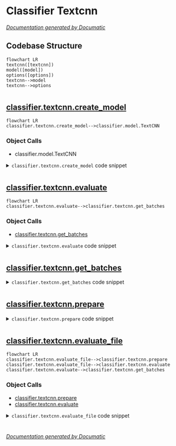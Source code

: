 # Classifier Textcnn

[_Documentation generated by Documatic_](https://www.documatic.com)

<!---Documatic-section-Codebase Structure-start--->
## Codebase Structure

<!---Documatic-block-system_architecture-start--->
```mermaid
flowchart LR
textcnn([textcnn])
model([model])
options([options])
textcnn-->model
textcnn-->options
```
<!---Documatic-block-system_architecture-end--->

# #
<!---Documatic-section-Codebase Structure-end--->

<!---Documatic-section-classifier.textcnn.create_model-start--->
## [classifier.textcnn.create_model](3-classifier_textcnn.md#classifier.textcnn.create_model)

<!---Documatic-section-create_model-start--->
```mermaid
flowchart LR
classifier.textcnn.create_model-->classifier.model.TextCNN
```

### Object Calls

* classifier.model.TextCNN

<!---Documatic-block-classifier.textcnn.create_model-start--->
<details>
	<summary><code>classifier.textcnn.create_model</code> code snippet</summary>

```python
def create_model(sess, args, vocab_size, mode=constants.TRAIN, load_pretrained_model=False, reuse=None):
    with tf.variable_scope(constants.CLS_VAR_SCOPE, reuse=reuse):
        model = TextCNN(mode, args.__dict__, vocab_size)
    if load_pretrained_model:
        try:
            model.saver.restore(sess, args.cls_model_save_dir)
            print('Loading model from', args.cls_model_save_dir)
        except Exception as e:
            model.saver.restore(sess, tf.train.latest_checkpoint(args.cls_model_save_dir))
            print('Loading model from', tf.train.latest_checkpoint(args.cls_model_save_dir))
    elif reuse is None:
        print('Creating model with new parameters.')
        sess.run(tf.global_variables_initializer())
    else:
        print('Reuse parameters.')
    return model
```
</details>
<!---Documatic-block-classifier.textcnn.create_model-end--->
<!---Documatic-section-create_model-end--->

# #
<!---Documatic-section-classifier.textcnn.create_model-end--->

<!---Documatic-section-classifier.textcnn.evaluate-start--->
## [classifier.textcnn.evaluate](3-classifier_textcnn.md#classifier.textcnn.evaluate)

<!---Documatic-section-evaluate-start--->
```mermaid
flowchart LR
classifier.textcnn.evaluate-->classifier.textcnn.get_batches
```

### Object Calls

* [classifier.textcnn.get_batches](3-classifier_textcnn.md#classifier.textcnn.get_batches)

<!---Documatic-block-classifier.textcnn.evaluate-start--->
<details>
	<summary><code>classifier.textcnn.evaluate</code> code snippet</summary>

```python
def evaluate(sess, args, vocab, model, x, y, print_logs=True):
    probs = []
    batches = get_batches(x, y, word2id=vocab, batch_size=1)
    for batch in batches:
        p = sess.run(model.probs, feed_dict={model.x: batch['x'], model.dropout: 1})
        probs += p.tolist()
    y_hat = [p > 0.5 for p in probs]
    same = [p == q for (p, q) in zip(y, y_hat)]
    if print_logs:
        print('Saving classifier result at: %s' % args.log_path)
    with open(args.log_path, 'w') as f:
        for i in range(len(y)):
            f.write('%s\t%.3f\t%s\n' % (' '.join(x[i]), probs[i], same[i]))
    return (100.0 * sum(same) / len(y), probs)
```
</details>
<!---Documatic-block-classifier.textcnn.evaluate-end--->
<!---Documatic-section-evaluate-end--->

# #
<!---Documatic-section-classifier.textcnn.evaluate-end--->

<!---Documatic-section-classifier.textcnn.get_batches-start--->
## [classifier.textcnn.get_batches](3-classifier_textcnn.md#classifier.textcnn.get_batches)

<!---Documatic-section-get_batches-start--->
<!---Documatic-block-classifier.textcnn.get_batches-start--->
<details>
	<summary><code>classifier.textcnn.get_batches</code> code snippet</summary>

```python
def get_batches(x, y, word2id, batch_size, min_len=5):
    pad = word2id[constants.PADDING_TOKEN]
    unk = word2id[constants.UNKNOWN_TOKEN]
    batches = []
    s = 0
    sen_len = []
    while s < len(x):
        t = min(s + batch_size, len(x))
        _x = []
        max_len = max([len(sent) for sent in x[s:t]])
        max_len = max(max_len, min_len)
        sen_len.append(max_len)
        for sent in x[s:t]:
            sent_id = [word2id[w] if w in word2id else unk for w in sent]
            padding = [pad] * (max_len - len(sent))
            _x.append(padding + sent_id)
        batches.append({'x': _x, 'y': y[s:t]})
        s = t
    return batches
```
</details>
<!---Documatic-block-classifier.textcnn.get_batches-end--->
<!---Documatic-section-get_batches-end--->

# #
<!---Documatic-section-classifier.textcnn.get_batches-end--->

<!---Documatic-section-classifier.textcnn.prepare-start--->
## [classifier.textcnn.prepare](3-classifier_textcnn.md#classifier.textcnn.prepare)

<!---Documatic-section-prepare-start--->
<!---Documatic-block-classifier.textcnn.prepare-start--->
<details>
	<summary><code>classifier.textcnn.prepare</code> code snippet</summary>

```python
def prepare(paths, index_list=None, is_training=False):

    def load_sent(path, max_size=-1):
        data = []
        with open(path) as f:
            for line in f:
                if len(data) == max_size:
                    break
                words = line.split()
                if is_training:
                    if len(words) > 1:
                        data.append(words)
                else:
                    data.append(words)
        return data
    if index_list is None:
        index_list = []
        for path in paths:
            i = int(re.findall('\\d', path)[-1])
            if '.tsf' in path or 'reference' in path:
                i = 1 - i
            index_list.append(i)
    data0 = load_sent(paths[0])
    if len(paths) >= 2:
        data1 = load_sent(paths[1])
        if is_training:
            min_c = min(len(data0), len(data1))
            np.random.shuffle(data0)
            np.random.shuffle(data1)
            print('Dropped: %d, %s' % (len(data0) - min_c, paths[0]))
            data0 = data0[:min_c]
            print('Dropped: %d, %s' % (len(data1) - min_c, paths[1]))
            data1 = data1[:min_c]
        x = data0 + data1
        y = [index_list[0]] * len(data0) + [index_list[1]] * len(data1)
    else:
        x = data0
        y = [index_list[0]] * len(data0)
    z = sorted(zip(x, y), key=lambda i: len(i[0]))
    return zip(*z)
```
</details>
<!---Documatic-block-classifier.textcnn.prepare-end--->
<!---Documatic-section-prepare-end--->

# #
<!---Documatic-section-classifier.textcnn.prepare-end--->

<!---Documatic-section-classifier.textcnn.evaluate_file-start--->
## [classifier.textcnn.evaluate_file](3-classifier_textcnn.md#classifier.textcnn.evaluate_file)

<!---Documatic-section-evaluate_file-start--->
```mermaid
flowchart LR
classifier.textcnn.evaluate_file-->classifier.textcnn.prepare
classifier.textcnn.evaluate_file-->classifier.textcnn.evaluate
classifier.textcnn.evaluate-->classifier.textcnn.get_batches
```

### Object Calls

* [classifier.textcnn.prepare](3-classifier_textcnn.md#classifier.textcnn.prepare)
* [classifier.textcnn.evaluate](3-classifier_textcnn.md#classifier.textcnn.evaluate)

<!---Documatic-block-classifier.textcnn.evaluate_file-start--->
<details>
	<summary><code>classifier.textcnn.evaluate_file</code> code snippet</summary>

```python
def evaluate_file(sess, args, vocab, eval_model, files, index_list, print_logs=True):
    (x, y) = prepare(files, index_list=index_list)
    (acc, _) = evaluate(sess, args, vocab, eval_model, x, y, print_logs)
    return acc
```
</details>
<!---Documatic-block-classifier.textcnn.evaluate_file-end--->
<!---Documatic-section-evaluate_file-end--->

# #
<!---Documatic-section-classifier.textcnn.evaluate_file-end--->

[_Documentation generated by Documatic_](https://www.documatic.com)